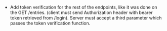 - Add token verification for the rest of the endpoints, like it was done on the GET /entries. (client must send Authorization header with bearer token retrieved from /login). Server must accept a third parameter which passes the token verification function.
